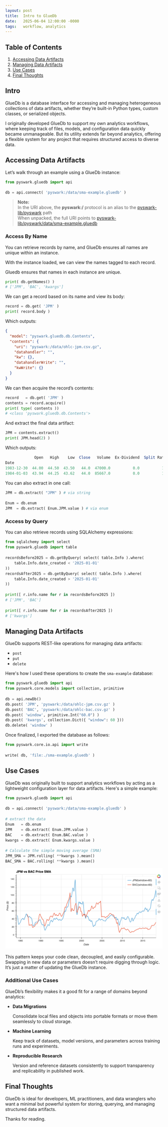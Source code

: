 ```yaml
---
layout: post
title:  Intro to GlueDb
date:   2025-06-04 12:00:00 -0000
tags:   workflow, analytics
---
```


## Table of Contents
1. [Accessing Data Artifacts](#accessing-data-artifacts)
2. [Managing Data Artifacts](#managing-data-artifacts)
3. [Use Cases](#use-cases)
4. [Final Thoughts](#final-thoughts)

## Intro

GlueDb is a database interface for accessing and managing heterogeneous collections of data artifacts, whether they’re built-in Python types, custom classes, or serialized objects.

I originally developed GlueDb to support my own analytics workflows, where keeping track of files, models, and configuration data quickly became unmanageable. But its utility extends far beyond analytics, offering a flexible system for any project that requires structured access to diverse data.


## Accessing Data Artifacts

Let’s walk through an example using a GlueDb instance:

```python
from pyswark.gluedb import api

db = api.connect( 'pyswark:/data/sma-example.gluedb' )

```

> **Note:**  
> In the URI above, the **pyswark:/** protocol is an alias to the [pyswark-lib/pyswark][pyswark-lib-pyswark] path  
> When unpacked, the full URI points to [pyswark-lib/pyswark/data/sma-example.gluedb][sma-example-gluedb]


### Access By Name

You can retrieve records by name, and GlueDb ensures all names are unique within an instance.

With the instance loaded, we can view the names tagged to each record.  

Gluedb ensures that names in each instance are unique.

```python
print( db.getNames() )
# ['JPM', 'BAC', 'kwargs']
```

We can get a record based on its name and view its body:

```python
record = db.get( 'JPM' )
print( record.body )
```

Which outputs:

```json
{
  "model": "pyswark.gluedb.db.Contents",
  "contents": {
    "uri": "pyswark:/data/ohlc-jpm.csv.gz",
    "datahandler": "",
    "kw": {},
    "datahandlerWrite": "",
    "kwWrite": {}
  }
}
```

We can then acquire the record’s contents:

```python
record   = db.get( 'JPM' )
contents = record.acquire()
print( type( contents ))
# <class 'pyswark.gluedb.db.Contents'>
```

And extract the final data artifact:

```python
JPM = contents.extract()
print( JPM.head(2) )
```

Which outputs:
```mathematica
             Open   High    Low  Close   Volume  Ex-Dividend  Split Ratio 
Date                                                                        
1983-12-30  44.00  44.50  43.50   44.0  47000.0          0.0          1.0   
1984-01-03  43.94  44.25  43.62   44.0  85667.0          0.0          1.0   
```

You can also extract in one call:

```python
JPM = db.extract( "JPM" ) # via string

Enum = db.enum
JPM  = db.extract( Enum.JPM.value ) # via enum
```

### Access by Query

You can also retrieve records using SQLAlchemy expressions:

```python
from sqlalchemy import select
from pyswark.gluedb import table

recordsBefore2025 = db.getByQuery( select( table.Info ).where( 
    table.Info.date_created < '2025-01-01' 
))
recordsAfter2025 = db.getByQuery( select( table.Info ).where( 
    table.Info.date_created > '2025-01-01' 
))

print([ r.info.name for r in recordsBefore2025 ])
# ['JPM', 'BAC']

print([ r.info.name for r in recordsAfter2025 ])
# ['kwargs']
```

## Managing Data Artifacts

GlueDb supports REST-like operations for managing data artifacts:

* `post`
* `put`
* `delete`

Here's how I used these operations to create the `sma-example` database:

```python
from pyswark.gluedb import api
from pyswark.core.models import collection, primitive

db = api.newDb()
db.post( 'JPM', 'pyswark:/data/ohlc-jpm.csv.gz' )
db.post( 'BAC', 'pyswark:/data/ohlc-bac.csv.gz' )
db.post( 'window', primitive.Int("60.0") )
db.post( 'kwargs', collection.Dict({ "window": 60 }))
db.delete( 'window' )
```

Once finalized, I exported the database as follows:

```python
from pyswark.core.io.api import write

write( db, 'file:./sma-example.gluedb' )
```


## Use Cases

GlueDb was originally built to support analytics workflows by acting as a lightweight configuration layer for data artifacts. Here's a simple example:

```python
from pyswark.gluedb import api

db = api.connect( 'pyswark:/data/sma-example.gluedb' )

# extract the data
Enum   = db.enum
JPM    = db.extract( Enum.JPM.value )
BAC    = db.extract( Enum.BAC.value )
kwargs = db.extract( Enum.kwargs.value )

# Calculate the simple moving average (SMA)
JPM_SMA = JPM.rolling( **kwargs ).mean()
BAC_SMA = BAC.rolling( **kwargs ).mean()
```

![sma-plot]

This pattern keeps your code clean, decoupled, and easily configurable. Swapping in new data or parameters doesn’t require digging through logic.  It’s just a matter of updating the GlueDb instance.

### Additional Use Cases

GlueDb’s flexibility makes it a good fit for a range of domains beyond analytics:

* **Data Migrations**

  Consolidate local files and objects into portable formats or move them seamlessly to cloud storage.

* **Machine Learning**

  Keep track of datasets, model versions, and parameters across training runs and experiments.

* **Reproducible Research**

  Version and reference datasets consistently to support transparency and replicability in published work.

## Final Thoughts

GlueDb is ideal for developers, ML practitioners, and data wranglers who want a minimal but powerful system for storing, querying, and managing structured data artifacts.

Thanks for reading.


[pyswark-lib-pyswark]: https://github.com/pyt3r/pyswark-package/blob/master/pyswark
[sma-example-gluedb]: https://github.com/pyt3r/pyswark-package/blob/master/pyswark/data/sma-example.gluedb
[sma-plot]: ../assets/2025-06-04-sma-plot.png